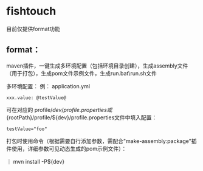 # fishtouch
目前仅提供format功能

## format：
maven插件，一键生成多环境配置（包括环境目录创建），生成assembly文件（用于打包），生成pom文件示例文件，生成run.bat\run.sh文件

多环境配置：
例：
application.yml

`
  xxx.value: @testValue@
`

可在对应的 profile/${dev}/profile.properties或${rootPath}/profile/${dev}/profile.properties文件中填入配置：

`
  testValue="foo"
`

打包时使用命令（根据需要自行添加参数，需配合"make-assembly:package"插件使用，详细参数可见动态生成的pom示例文件）：

｜ mvn install -P${dev}

